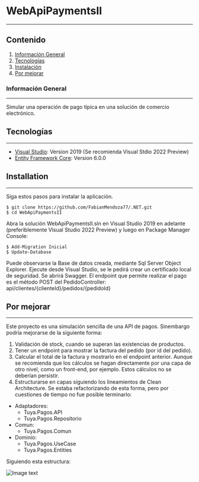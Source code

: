 # WebApiPaymentsII
***
## Contenido
1. [Información General](#general-info)
2. [Tecnologías](#technologies)
3. [Instalación](#installation)
4. [Por mejorar](#collaboration)

### Información General
***
Simular una operación de pago típica en una solución de comercio electrónico. 

## Tecnologías
***
* [Visual Studio](https://visualstudio.microsoft.com/vs/preview/vs2022/): Version 2019 (Se recomienda Visual Stdio 2022 Preview)
* [Entity Framework Core](https://docs.microsoft.com/en-us/ef/): Version 6.0.0

## Installation
***
Siga estos pasos para instalar la aplicación. 
```
$ git clone https://github.com/FabianMendoza77/.NET.git
$ cd WebApiPaymentsII
```
Abra la solución WebApiPaymentsII.sln en Visual Studio 2019 en adelante (preferiblemente Visual Studio 2022 Preview) y luego en Package Manager Console:
```
$ Add-Migration Inicial
$ Update-Database
```
Puede observarse la Base de datos creada, mediante Sql Server Object Explorer.
Ejecute desde Visual Studio, se le pedirá crear un certificado local de seguridad.
Se abrirá Swagger. El endpoint que permite realizar el pago es el método POST del PedidoController: api/clientes/{clienteId}/pedidos/{pedidoId}


## Por mejorar
***
Este proyecto es una simulación sencilla de una API de pagos. Sinembargo podría mejorarse de la siguiente forma:

1. Validación de stock, cuando se superan las existencias de productos.
2. Tener un endpoint para mostrar la factura del pedido (por id del pedido).
3. Calcular el total de la factura y mostrarlo en el endpoint anterior. 
   Aunque se recomienda que los cálculos se hagan directamente por una capa de otro nivel, como un front-end,  por ejemplo. Estos cálculos no se deberían persistir.
4. Estructurarse en capas siguiendo los lineamientos de Clean Architecture. Se estaba refactorizando de esta forma, pero por cuestiones de tiempo no fue posible terminarlo:

* Adaptadores: 
  * Tuya.Pagos.API
  * Tuya.Pagos.Repositorio
* Comun:
  * Tuya.Pagos.Comun
* Dominio:
  * Tuya.Pagos.UseCase
  * Tuya.Pagos.Entities


Siguiendo esta estructura:

![Image text](http://xurxodev.com/content/images/2020/03/bloc-clean-architecture.png)

